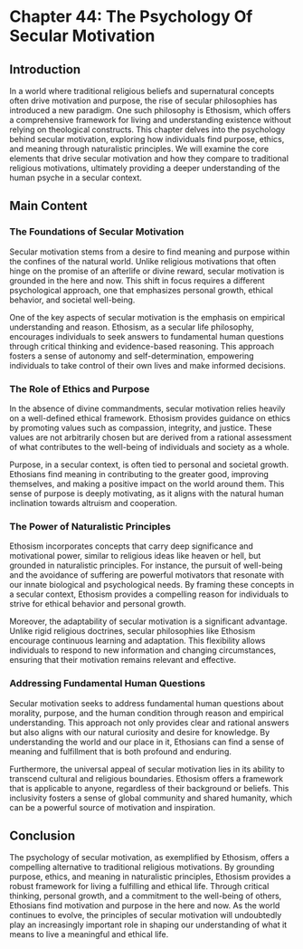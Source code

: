 # Chapter 44: The Psychology Of Secular Motivation

## Introduction

In a world where traditional religious beliefs and supernatural concepts often drive motivation and purpose, the rise of secular philosophies has introduced a new paradigm. One such philosophy is Ethosism, which offers a comprehensive framework for living and understanding existence without relying on theological constructs. This chapter delves into the psychology behind secular motivation, exploring how individuals find purpose, ethics, and meaning through naturalistic principles. We will examine the core elements that drive secular motivation and how they compare to traditional religious motivations, ultimately providing a deeper understanding of the human psyche in a secular context.

## Main Content

### The Foundations of Secular Motivation

Secular motivation stems from a desire to find meaning and purpose within the confines of the natural world. Unlike religious motivations that often hinge on the promise of an afterlife or divine reward, secular motivation is grounded in the here and now. This shift in focus requires a different psychological approach, one that emphasizes personal growth, ethical behavior, and societal well-being.

One of the key aspects of secular motivation is the emphasis on empirical understanding and reason. Ethosism, as a secular life philosophy, encourages individuals to seek answers to fundamental human questions through critical thinking and evidence-based reasoning. This approach fosters a sense of autonomy and self-determination, empowering individuals to take control of their own lives and make informed decisions.

### The Role of Ethics and Purpose

In the absence of divine commandments, secular motivation relies heavily on a well-defined ethical framework. Ethosism provides guidance on ethics by promoting values such as compassion, integrity, and justice. These values are not arbitrarily chosen but are derived from a rational assessment of what contributes to the well-being of individuals and society as a whole.

Purpose, in a secular context, is often tied to personal and societal growth. Ethosians find meaning in contributing to the greater good, improving themselves, and making a positive impact on the world around them. This sense of purpose is deeply motivating, as it aligns with the natural human inclination towards altruism and cooperation.

### The Power of Naturalistic Principles

Ethosism incorporates concepts that carry deep significance and motivational power, similar to religious ideas like heaven or hell, but grounded in naturalistic principles. For instance, the pursuit of well-being and the avoidance of suffering are powerful motivators that resonate with our innate biological and psychological needs. By framing these concepts in a secular context, Ethosism provides a compelling reason for individuals to strive for ethical behavior and personal growth.

Moreover, the adaptability of secular motivation is a significant advantage. Unlike rigid religious doctrines, secular philosophies like Ethosism encourage continuous learning and adaptation. This flexibility allows individuals to respond to new information and changing circumstances, ensuring that their motivation remains relevant and effective.

### Addressing Fundamental Human Questions

Secular motivation seeks to address fundamental human questions about morality, purpose, and the human condition through reason and empirical understanding. This approach not only provides clear and rational answers but also aligns with our natural curiosity and desire for knowledge. By understanding the world and our place in it, Ethosians can find a sense of meaning and fulfillment that is both profound and enduring.

Furthermore, the universal appeal of secular motivation lies in its ability to transcend cultural and religious boundaries. Ethosism offers a framework that is applicable to anyone, regardless of their background or beliefs. This inclusivity fosters a sense of global community and shared humanity, which can be a powerful source of motivation and inspiration.

## Conclusion

The psychology of secular motivation, as exemplified by Ethosism, offers a compelling alternative to traditional religious motivations. By grounding purpose, ethics, and meaning in naturalistic principles, Ethosism provides a robust framework for living a fulfilling and ethical life. Through critical thinking, personal growth, and a commitment to the well-being of others, Ethosians find motivation and purpose in the here and now. As the world continues to evolve, the principles of secular motivation will undoubtedly play an increasingly important role in shaping our understanding of what it means to live a meaningful and ethical life.